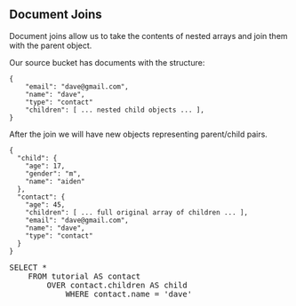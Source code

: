 ## Document Joins

Document joins allow us to take the contents of nested arrays and join them with the parent object.

Our source bucket has documents with the structure:

	{
	    "email": "dave@gmail.com",
	    "name": "dave",
	    "type": "contact"
	    "children": [ ... nested child objects ... ],
	}

After the join we will have new objects representing parent/child pairs.

	{
	  "child": {
	    "age": 17,
	    "gender": "m",
	    "name": "aiden"
	  },
	  "contact": {
	    "age": 45,
	    "children": [ ... full original array of children ... ],
	    "email": "dave@gmail.com",
	    "name": "dave",
	    "type": "contact"
	  }
	}

<pre id="example">
SELECT * 
    FROM tutorial AS contact
    	OVER contact.children AS child
        	WHERE contact.name = 'dave' 
</pre>